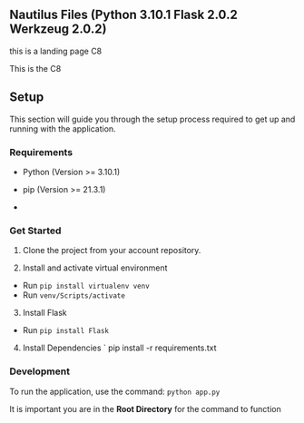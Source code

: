 ## Nautilus Files (Python 3.10.1 Flask 2.0.2 Werkzeug 2.0.2)
this is a landing page C8

This is the C8

## Setup

This section will guide you through the setup process required to get up and running with the application.

### Requirements

-   Python (Version >= 3.10.1)

-   pip (Version >= 21.3.1)

-

### Get Started

1. Clone the project from your account repository.

2. Install and activate virtual environment
- Run `pip install virtualenv venv`
- Run `venv/Scripts/activate`

3. Install Flask
- Run `pip install Flask`

4. Install Dependencies
` pip install -r requirements.txt


### Development

To run the application, use the command: `python app.py`

It is important you are in the **Root Directory** for the command to function